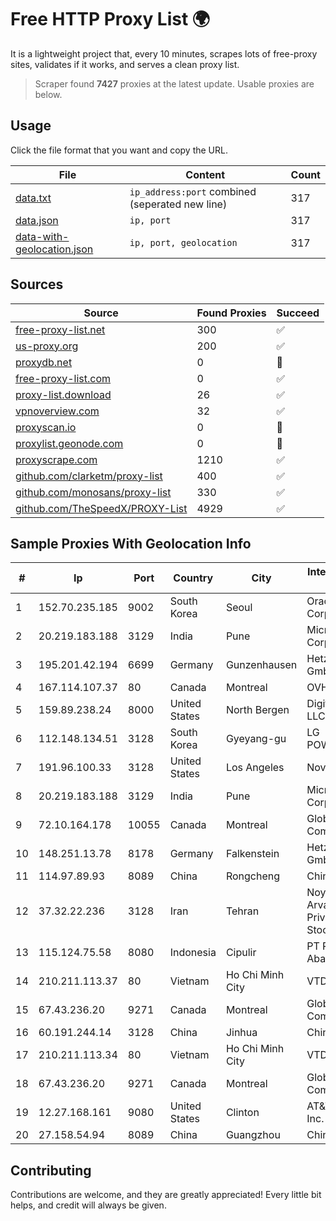 
# Free HTTP Proxy List 🌍

It is a lightweight project that, every 10 minutes, scrapes lots of free-proxy sites, validates if it works, and serves a clean proxy list.


> Scraper found **7427** proxies at the latest update. Usable proxies are below.

## Usage

Click the file format that you want and copy the URL.


|File|Content|Count|
|----|-------|-----|
|[data.txt](https://raw.githubusercontent.com/themiralay/Proxy-List-World/master/data.txt)|`ip_address:port` combined (seperated new line)|317|
|[data.json](https://raw.githubusercontent.com/themiralay/Proxy-List-World/master/data.json)|`ip, port`|317|
|[data-with-geolocation.json](https://raw.githubusercontent.com/themiralay/Proxy-List-World/master/data-with-geolocation.json)|`ip, port, geolocation`|317|

## Sources

|Source|Found Proxies|Succeed|
|------|-------------|-------|
|[free-proxy-list.net](https://free-proxy-list.net)|300|✅|
|[us-proxy.org](https://www.us-proxy.org)|200|✅|
|[proxydb.net](http://proxydb.net)|0|🚫|
|[free-proxy-list.com](https://free-proxy-list.com/?page=&port=&type%5B%5D=http&type%5B%5D=https&up_time=0&search=Search)|0|✅|
|[proxy-list.download](https://www.proxy-list.download/HTTP)|26|✅|
|[vpnoverview.com](https://vpnoverview.com/privacy/anonymous-browsing/free-proxy-servers)|32|✅|
|[proxyscan.io](https://www.proxyscan.io)|0|🚫|
|[proxylist.geonode.com](https://proxylist.geonode.com/api/proxy-list?limit=300&page=1&sort_by=lastChecked&sort_type=desc&protocols=http,https)|0|🚫|
|[proxyscrape.com](https://api.proxyscrape.com/v2/?request=displayproxies&protocol=http&timeout=10000&country=all&ssl=all&anonymity=all)|1210|✅|
|[github.com/clarketm/proxy-list](https://raw.githubusercontent.com/clarketm/proxy-list/master/proxy-list-raw.txt)|400|✅|
|[github.com/monosans/proxy-list](https://raw.githubusercontent.com/monosans/proxy-list/main/proxies/http.txt)|330|✅|
|[github.com/TheSpeedX/PROXY-List](https://raw.githubusercontent.com/TheSpeedX/PROXY-List/master/http.txt)|4929|✅|


## Sample Proxies With Geolocation Info

|#|Ip|Port|Country|City|Internet Service Provider|
|-|--|----|-------|----|-------------------------|
|1|152.70.235.185|9002|South Korea|Seoul|Oracle Corporation|
|2|20.219.183.188|3129|India|Pune|Microsoft Corporation|
|3|195.201.42.194|6699|Germany|Gunzenhausen|Hetzner Online GmbH|
|4|167.114.107.37|80|Canada|Montreal|OVH SAS|
|5|159.89.238.24|8000|United States|North Bergen|DigitalOcean, LLC|
|6|112.148.134.51|3128|South Korea|Gyeyang-gu|LG POWERCOMM|
|7|191.96.100.33|3128|United States|Los Angeles|NovoServe B.V.|
|8|20.219.183.188|3129|India|Pune|Microsoft Corporation|
|9|72.10.164.178|10055|Canada|Montreal|GloboTech Communications|
|10|148.251.13.78|8178|Germany|Falkenstein|Hetzner Online GmbH|
|11|114.97.89.93|8089|China|Rongcheng|Chinanet|
|12|37.32.22.236|3128|Iran|Tehran|Noyan Abr Arvan Co. ( Private Joint Stock)|
|13|115.124.75.58|8080|Indonesia|Cipulir|PT Remala Abadi|
|14|210.211.113.37|80|Vietnam|Ho Chi Minh City|VTDC|
|15|67.43.236.20|9271|Canada|Montreal|GloboTech Communications|
|16|60.191.244.14|3128|China|Jinhua|Chinanet|
|17|210.211.113.34|80|Vietnam|Ho Chi Minh City|VTDC|
|18|67.43.236.20|9271|Canada|Montreal|GloboTech Communications|
|19|12.27.168.161|9080|United States|Clinton|AT&T Services, Inc.|
|20|27.158.54.94|8089|China|Guangzhou|Chinanet|



## Contributing

Contributions are welcome, and they are greatly appreciated! Every
little bit helps, and credit will always be given.

